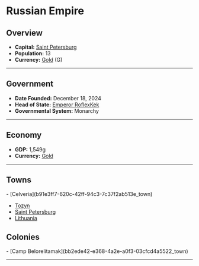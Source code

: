 <!--UNDEDITED FILE, remove this entire line if this file has been edited!-->
# <!--NAME-->Russian Empire<!--NAME-->

## Overview

- **Capital:** <!--CAPITAL_LINK-->[Saint Petersburg](7a747631-c420-4fd7-8c36-3c667a07d672_town)<!--CAPITAL_LINK-->
- **Population:** <!--POPULATION-->13<!--POPULATION-->
- **Currency:** <!--CURRENCY_LINK-->[Gold](Gold_currency)<!--CURRENCY_LINK--> (<!--CURRENCY_ABV-->G<!--CURRENCY_ABV-->)

---

## Government

- **Date Founded:** <!--FOUNDED-->December 18, 2024<!--FOUNDED-->
- **Head of State:** <!--LEADER_TITLE_LINK-->[Emperor RoflexKek](RoflexKek_user)<!--LEADER_TITLE_LINK-->
- **Governmental System:** <!--GOVERNMENT-->Monarchy<!--GOVERNMENT-->

---

## Economy

- **GDP:** <!--GDP-->1,549g<!--GDP-->
- **Currency:** <!--CURRENCY_LINK-->[Gold](Gold_currency)<!--CURRENCY_LINK-->

---

## Towns

<!--TOWNS-->- [Celveria](b91e3ff7-620c-42ff-94c3-7c37f2ab513e_town)
- [Tozyn](6a1bd875-52f0-4b77-ba06-181999bb91d0_town)
- [Saint Petersburg](7a747631-c420-4fd7-8c36-3c667a07d672_town)
- [Lithuania](e5bca026-4c5f-47de-9e2c-e22e6a405a87_town)<!--TOWNS-->

## Colonies

<!--COLONIES-->- [Camp Belorelitamak](bb2ede42-e368-4a2e-a0f3-03cfcd4a5522_town)<!--COLONIES-->

---
